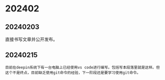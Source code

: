 # 202402
## 20240203
  直接书写文章并公开发布。

## 20240215
    目前在deepin系统下有一台电脑上已经使用vs code进行编写。包括写本段落里就是这样。但这个不是终点，目前缺乏使用git命令的经验，下一阶段还是要学习使用git命令。